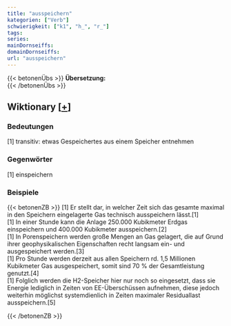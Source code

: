 ```yaml
---
title: "ausspeichern"
kategorien: ["Verb"]
schwierigkeit: ["k1", "h_", "r_"]
tags:
series:
mainDornseiffs:
domainDornseiffs:
url: "ausspeichern"
---
```


{{< betonenÜbs >}}
**Übersetzung:**  
{{< /betonenÜbs >}}

## Wiktionary [[+](https://de.wiktionary.org/wiki/ausspeichern)]

### Bedeutungen
[1] transitiv: etwas Gespeichertes aus einem Speicher entnehmen  

### Gegenwörter
[1] einspeichern  

### Beispiele
{{< betonenZB >}}
[1] Er stellt dar, in welcher Zeit sich das gesamte maximal in den Speichern eingelagerte Gas technisch ausspeichern lässt.[1]  
[1] In einer Stunde kann die Anlage 250.000 Kubikmeter Erdgas einspeichern und 400.000 Kubikmeter ausspeichern.[2]  
[1] In Porenspeichern werden große Mengen an Gas gelagert, die auf Grund ihrer geophysikalischen Eigenschaften recht langsam ein- und ausgespeichert werden.[3]  
[1] Pro Stunde werden derzeit aus allen Speichern rd. 1,5 Millionen Kubikmeter Gas ausgespeichert, somit sind 70 % der Gesamtleistung genutzt.[4]  
[1] Folglich werden die H2-Speicher hier nur noch so eingesetzt, dass sie Energie lediglich in Zeiten von EE-Überschüssen aufnehmen, diese jedoch weiterhin möglichst systemdienlich in Zeiten maximaler Residuallast ausspeichern.[5]  

{{< /betonenZB >}}

